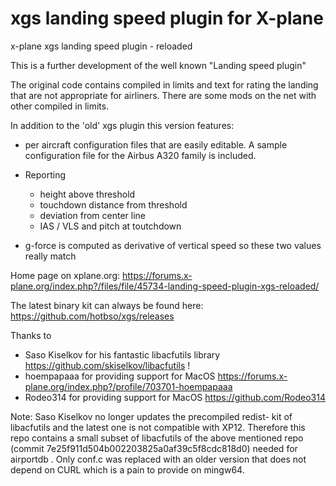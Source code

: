 # xgs landing speed plugin for X-plane
x-plane xgs landing speed plugin - reloaded

This is a further development of the well known "Landing speed plugin"

The original code contains compiled in limits and text for rating the landing that are not appropriate for airliners.
There are some mods on the net with other compiled in limits.

In addition to the 'old' xgs plugin this version features:

- per aircraft configuration files that are easily editable.
  A sample configuration file for the Airbus A320 family is included.

- Reporting
  - height above threshold
  - touchdown distance from threshold
  - deviation from center line
  - IAS / VLS and pitch at toutchdown

- g-force is computed as derivative of vertical speed so these two values really match

Home page on xplane.org: https://forums.x-plane.org/index.php?/files/file/45734-landing-speed-plugin-xgs-reloaded/

The latest binary kit can always be found here: https://github.com/hotbso/xgs/releases

Thanks to
- Saso Kiselkov for his fantastic libacfutils library https://github.com/skiselkov/libacfutils !
- hoempapaaa for providing support for MacOS https://forums.x-plane.org/index.php?/profile/703701-hoempapaaa
- Rodeo314 for providing support for MacOS https://github.com/Rodeo314

Note:
Saso Kiselkov no longer updates the precompiled redist- kit of libacfutils and the latest one is not compatible with XP12.
Therefore this repo contains a small subset of libacfutils of the above mentioned repo (commit
7e25f911d504b002203825a0af39c5f8cdc818d0) needed for airportdb .
Only conf.c was replaced with an older version that does not depend on CURL which is a pain to provide on mingw64.

